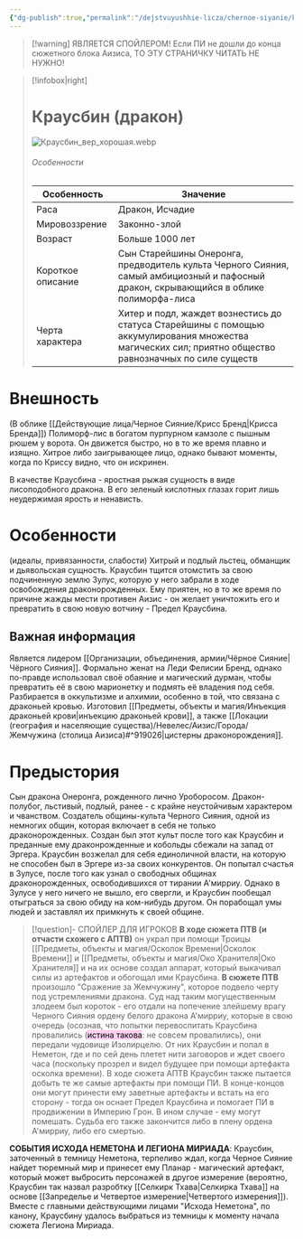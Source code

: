 ```yaml
---
{"dg-publish":true,"permalink":"/dejstvuyushhie-licza/chernoe-siyanie/krausbin/","dgPassFrontmatter":true}
---
```


> [!warning] ЯВЛЯЕТСЯ СПОЙЛЕРОМ!
> Если ПИ не дошли до конца сюжетного блока Аизиса, ТО ЭТУ СТРАНИЧКУ ЧИТАТЬ НЕ НУЖНО!

> [!infobox|right]
> # Краусбин (дракон)
> ![Краусбин_вер_хорошая.webp](/img/user/%D0%98%D0%B7%D0%BE%D0%B1%D1%80%D0%B0%D0%B6%D0%B5%D0%BD%D0%B8%D1%8F/%D0%9A%D1%80%D0%B0%D1%83%D1%81%D0%B1%D0%B8%D0%BD_%D0%B2%D0%B5%D1%80_%D1%85%D0%BE%D1%80%D0%BE%D1%88%D0%B0%D1%8F.webp)
> ###### Особенности
> | Особенность | Значение |
> | ---- | ---- |
> | Раса | Дракон, Исчадие|
> | Мировоззрение |Законно-злой |
> | Возраст | Больше 1000 лет|
> | Короткое описание |Сын Старейшины Онеронга, предводитель культа Черного Сияния, самый амбициозный и пафосный дракон, скрывающийся в облике полиморфа-лиса|
> | Черта характера |Хитер и подл, жаждет вознестись до статуса Старейшины с помощью аккумулирования множества магических сил; приятно общество равнозначных по силе существ|

# Внешность
(В облике [[Действующие лица/Черное Сияние/Крисс Бренд\|Крисса Бренда]]) Полиморф-лис в богатом пурпурном камзоле с пышным рюшем у ворота. Он движется быстро, но в то же время плавно и изящно. Хитрое либо заигрывающее лицо, однако бывают моменты, когда по Криссу видно, что он искринен.

В качестве Краусбина - яростная рыжая сущность в виде лисоподобного дракона. В его зеленый кислотных глазах горит лишь неудержимая ярость и ненависть.
# Особенности
(идеалы, привязанности, слабости)
Хитрый и подлый льстец, обманщик и дьявольская сущность.
Краусбин тщится отомстить за свою подчиненную землю Зулус, которую у него забрали в ходе освобождения драконорожденных.
Ему приятен, но в то же время по причине жажды мести противен Аизис - он желает уничтожить его и превратить в свою новую вотчину - Предел Краусбина.
## Важная информация
Является лидером [[Организации, объединения, армии/Чёрное Сияние\|Чёрного Сияния]].
Формально женат на Леди Фелисии Бренд, однако по-правде использовал своё обаяние и магический дурман, чтобы превратить её в свою марионетку и подмять её владения под себя.
Разбирается в оккультизме и алхимии, особенно в той, что связана с драконьей кровью. Изготовил [[Предметы, объекты и магия/Инъекция драконьей крови\|инъекцию драконьей крови]], а также [[Локации (география и населяющие существа)/Невелес/Аизис/Города/Жемчужина (столица Аизиса)#^919026\|цистерны драконорождения]].

# Предыстория
Сын дракона Онеронга, рожденного лично Уроборосом. Дракон-полубог, льстивый, подлый, ранее - с крайне неустойчивым характером и чванством. Создатель общины-культа Черного Сияния, одной из немногих общин, которая включает в себя не только драконорожденных. Создан был этот культ после того как Краусбин и преданные ему драконрожденные и кобольды сбежали на запад от Эргера. Краусбин возжелал для себя единоличной власти, на которую не способен был в Эргере из-за своих конкурентов. Он попытал счастья в Зулусе, после того как узнал о свободных общинах драконорожденных, освободившихся от тирании А'мирриу. Однако в Зулусе у него ничего не вышло, его свергли, и Краусбин пообещал отыграться за свою обиду на ком-нибудь другом. 
Он порабощал умы людей и заставлял их примкнуть к своей общине. 
> [!question]- СПОЙЛЕР ДЛЯ ИГРОКОВ
>**В ходе сюжета ПТВ (и отчасти схожего с АПТВ)** он украл при помощи Троицы [[Предметы, объекты и магия/Осколок Времени\|Осколок Времени]] и [[Предметы, объекты и магия/Око Хранителя\|Око Хранителя]] и на их основе создал аппарат, который выкачивал силы из артефактов и обогощал ими Краусбина. 
>**В сюжете ПТВ** произошло "Сражение за Жемчужину", которое подвело черту под устремлениями дракона. Суд над таким могущественным злодеем был короток - его отдали на попечение злейшему врагу Черного Сияния ордену белого дракона А'мирриу, которые в свою очередь (осознав, что попытки перевоспитать Краусбина провалились (<mark style="background: #FFB8EBA6;">истина такова</mark>: не совсем провалились), они передали чудовище Изолирцелю. От них Краусбин и попал в Неметон, где и по сей день плетет нити заговоров и ждет своего часа (поскольку прозрел и видел будущее при помощи артефакта осколка времени).
>В ходе сюжета АПТВ Краусбин также пытается добыть те же самые артефакты при помощи ПИ. В конце-концов они могут принести ему заветные артефакты и встать на его сторону - тогда он оснает Предел Краусбина и помогает ПИ в продвижении в Империю Грон.
>В ином случае - ему могут помешать. Судьба его также закончится либо в плену ордена А'мирриу, либо его смертью.

**СОБЫТИЯ ИСХОДА НЕМЕТОНА И ЛЕГИОНА МИРИАДА**:
Краусбин, заточенный в темницу Неметона, терпеливо ждал, когда Черное Сияние найдет тюремный мир и принесет ему Планар - магический артефакт, который может выбросить персонажей в другое измерение (вероятно, Краусбин так назвал разробтку [[Селкирк Тхава\|Селкирка Тхава]] на основе [[Запределье и Четвертое измерение\|Четвертого измерения]]).
Вместе с главными действующими лицами "Исхода Неметона", по канону, Краусбину удалось выбраться из темницы к моменту начала сюжета Легиона Мириада.